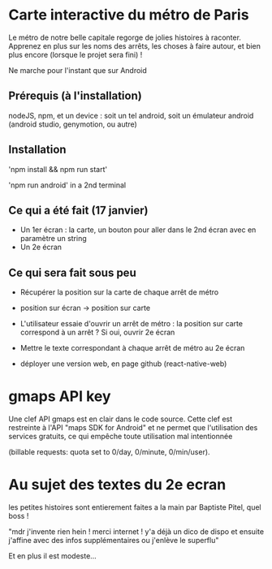 # Carte interactive du métro de Paris

Le métro de notre belle capitale regorge de jolies histoires à raconter. Apprenez en plus sur les noms des arrêts, les choses à faire autour, et bien plus encore (lorsque le projet sera fini) !

Ne marche pour l'instant que sur Android

## Prérequis (à l'installation)
nodeJS, npm, et un device : soit un tel android, soit un émulateur android (android studio, genymotion, ou autre)

## Installation
'npm install && npm run start'

'npm run android' in a 2nd terminal

## Ce qui a été fait (17 janvier)
- Un 1er écran : la carte, un bouton pour aller dans le 2nd écran avec en paramètre un string
- Un 2e écran

## Ce qui sera fait sous peu
- Récupérer la position sur la carte de chaque arrêt de métro

- position sur écran -> position sur carte

- L'utilisateur essaie d'ouvrir un arrêt de métro : la position sur carte correspond à un arrêt ? Si oui, ouvrir 2e écran

- Mettre le texte correspondant à chaque arrêt de métro au 2e écran

- déployer une version web, en page github (react-native-web)

# gmaps API key

Une clef API gmaps est en clair dans le code source. Cette clef est restreinte à l'API "maps SDK for Android" et ne permet que l'utilisation des services gratuits, ce qui empêche toute utilisation mal intentionnée

(billable requests: quota set to 0/day, 0/minute, 0/min/user).

# Au sujet des textes du 2e ecran
les petites histoires sont entierement faites a la main par Baptiste Pitel, quel boss !

"mdr j'invente rien hein ! merci internet ! y'a déjà un dico de dispo et ensuite j'affine avec des infos supplémentaires ou j'enlève le superflu" 

Et en plus il est modeste...
